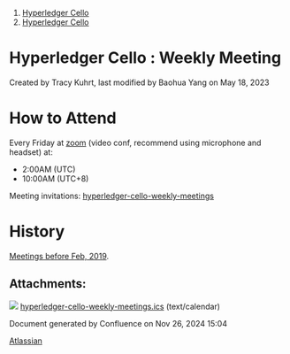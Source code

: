 1. [Hyperledger Cello](index.html)
2. [Hyperledger Cello](Hyperledger-Cello_21659650.html)

# Hyperledger Cello : Weekly Meeting

Created by Tracy Kuhrt, last modified by Baohua Yang on May 18, 2023

# How to Attend

Every Friday at [zoom](https://zoom.us/my/hyperledger.community "https://zoom.us/my/hyperledger.community") (video conf, recommend using microphone and headset) at:

- 2:00AM (UTC)
- 10:00AM (UTC+8)

Meeting invitations: [hyperledger-cello-weekly-meetings](#)

# History

[Meetings before Feb, 2019](https://wiki-archive.hyperledger.org/projects/cello/meetings).

## Attachments:

![](images/icons/bullet_blue.gif) [hyperledger-cello-weekly-meetings.ics](attachments/21659700/21660398.ics) (text/calendar)

Document generated by Confluence on Nov 26, 2024 15:04

[Atlassian](http://www.atlassian.com/)
